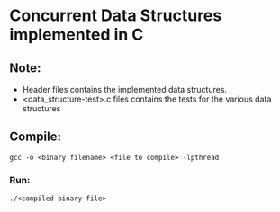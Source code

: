 # Concurrent Data Structures implemented in C
 
## Note:

- Header files contains the implemented data structures. 
- <data_structure-test>.c files contains the tests for the various data structures
## Compile:
```console
gcc -o <binary filename> <file to compile> -lpthread
```
### Run:
```console
./<compiled binary file>
```


